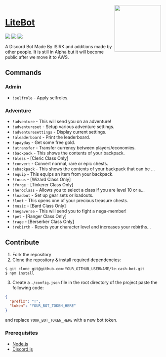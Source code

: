 <img src="https://cdn.discordapp.com/attachments/742517845451079873/742855314038194426/lite.jpg" align="right" height="150" />

# [LiteBot](https://asksirk.com/)
<p>
  <img src="https://img.shields.io/discord/723310191277506643?style=flat">
  <img src="https://img.shields.io/github/contributors/ISIRK/lighthousebot?style=flat">
  <img src="https://img.shields.io/github/v/release/ISIRK/lighthousebot?include_prereleases&style=flat">
<p>

A Discord Bot Made By ISIRK and additions made by other people. It is still in Alpha but it will become public after we move it to AWS.

## Commands

### Admin
* `!selfrole` - Apply selfroles.

### Adventure
* `!adventure` - This will send you on an adventure!
* `!adventureset` - Setup various adventure settings.
* `!adventuresettings` - Display current settings.
* `!aleaderboard` - Print the leaderboard.
* `!apayday` - Get some free gold.
* `!atransfer` - Transfer currency between players/economies.
* `!backpack` - This shows the contents of your backpack.
* `!bless` - [Cleric Class Only]
* `!convert` - Convert normal, rare or epic chests.
* `!ebackpack` - This shows the contents of your backpack that can be ...
* `!equip` - This equips an item from your backpack.
* `!focus` - [Wizard Class Only]
* `!forge` - [Tinkerer Class Only]
* `!heroclass` - Allows you to select a class if you are level 10 or a...
* `!loadout` - Set up gear sets or loadouts.
* `!loot` - This opens one of your precious treasure chests.
* `!music` - [Bard Class Only]
* `!negaverse` - This will send you to fight a nega-member!
* `!pet` - [Ranger Class Only]
* `!rage` - [Berserker Class Only]
* `!rebirth` - Resets your character level and increases your rebirths...

## Contribute
1. Fork the repository
2. Clone the repository & install required dependencies:
```
$ git clone git@github.com:YOUR_GITHUB_USERNAME/le-cash-bot.git
$ npm install
```
3. Create a `./config.json` file in the root directory of the project paste the following code:
```json
{
  "prefix": "!",
  "token": "YOUR_BOT_TOKEN_HERE"
}
```
and replace `YOUR_BOT_TOKEN_HERE` with a new bot token.

### Prerequisites
- [Node.js](https://nodejs.org/en/)
- [Discord.js](https://discord.js.org/#/)
